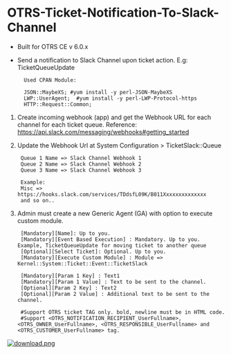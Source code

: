 # OTRS-Ticket-Notification-To-Slack-Channel
- Built for OTRS CE v 6.0.x
- Send a notification to Slack Channel upon ticket action. E.g: TicketQueueUpdate  

		Used CPAN Module:
		
		JSON::MaybeXS; #yum install -y perl-JSON-MaybeXS
		LWP::UserAgent;  #yum install -y perl-LWP-Protocol-https
		HTTP::Request::Common;	
  
    
1. Create incoming webhook (app) and get the Webhook URL for each channel for each ticket queue. Reference: https://api.slack.com/messaging/webhooks#getting_started  

2. Update the Webhook Url at System Configuration > TicketSlack::Queue

		Queue 1 Name => Slack Channel Webhook 1  
		Queue 2 Name => Slack Channel Webhook 2  
		Queue 3 Name => Slack Channel Webhook 3  
		
		Example:  
		Misc => https://hooks.slack.com/services/TDdsfL09K/B011Xxxxxxxxxxxxxx  
		and so on..

  
3. Admin must create a new Generic Agent (GA) with option to execute custom module.

		[Mandatory][Name]: Up to you.
		[Mandatory][Event Based Execution] : Mandatory. Up to you. Example, TicketQueueUpdate for moving ticket to another queue
		[Optional][Select Ticket]: Optional. Up to you.
		[Mandatory][Execute Custom Module] : Module => Kernel::System::Ticket::Event::TicketSlack
	
		[Mandatory][Param 1 Key] : Text1  
		[Mandatory][Param 1 Value] : Text to be sent to the channel.
		[Optional][Param 2 Key] : Text2  
		[Optional][Param 2 Value] : Additional text to be sent to the channel.
		
		#Support OTRS ticket TAG only. bold, newline must be in HTML code.  
		#Support <OTRS_NOTIFICATION_RECIPIENT_UserFullname>, <OTRS_OWNER_UserFullname>, <OTRS_RESPONSIBLE_UserFullname> and <OTRS_CUSTOMER_UserFullname> tag.

  
[![download.png](https://i.postimg.cc/KvPLgkSG/download.png)](https://postimg.cc/56tjht2T)
